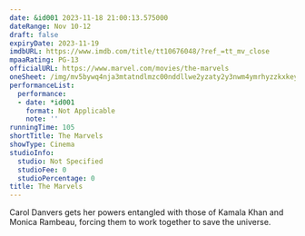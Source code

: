 ```yaml
---
date: &id001 2023-11-18 21:00:13.575000
dateRange: Nov 10-12
draft: false
expiryDate: 2023-11-19
imdbURL: https://www.imdb.com/title/tt10676048/?ref_=tt_mv_close
mpaaRating: PG-13
officialURL: https://www.marvel.com/movies/the-marvels
oneSheet: /img/mv5bywq4nja3mtatndlmzc00nddllwe2yzaty2y3nwm4ymrhyzzkxkeyxkfqcgdeqxvymtm1njm2odg1._v1_.jpg
performanceList:
  performance:
  - date: *id001
    format: Not Applicable
    note: ''
runningTime: 105
shortTitle: The Marvels
showType: Cinema
studioInfo:
  studio: Not Specified
  studioFee: 0
  studioPercentage: 0
title: The Marvels
---
```


Carol Danvers gets her powers entangled with those of Kamala Khan and Monica Rambeau, forcing them to work together to save the universe.